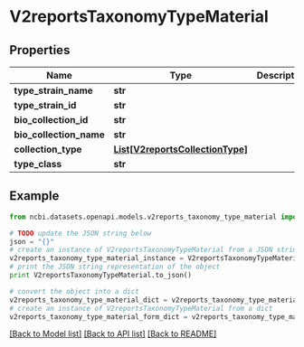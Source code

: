 # V2reportsTaxonomyTypeMaterial


## Properties

Name | Type | Description | Notes
------------ | ------------- | ------------- | -------------
**type_strain_name** | **str** |  | [optional] 
**type_strain_id** | **str** |  | [optional] 
**bio_collection_id** | **str** |  | [optional] 
**bio_collection_name** | **str** |  | [optional] 
**collection_type** | [**List[V2reportsCollectionType]**](V2reportsCollectionType.md) |  | [optional] 
**type_class** | **str** |  | [optional] 

## Example

```python
from ncbi.datasets.openapi.models.v2reports_taxonomy_type_material import V2reportsTaxonomyTypeMaterial

# TODO update the JSON string below
json = "{}"
# create an instance of V2reportsTaxonomyTypeMaterial from a JSON string
v2reports_taxonomy_type_material_instance = V2reportsTaxonomyTypeMaterial.from_json(json)
# print the JSON string representation of the object
print V2reportsTaxonomyTypeMaterial.to_json()

# convert the object into a dict
v2reports_taxonomy_type_material_dict = v2reports_taxonomy_type_material_instance.to_dict()
# create an instance of V2reportsTaxonomyTypeMaterial from a dict
v2reports_taxonomy_type_material_form_dict = v2reports_taxonomy_type_material.from_dict(v2reports_taxonomy_type_material_dict)
```
[[Back to Model list]](../README.md#documentation-for-models) [[Back to API list]](../README.md#documentation-for-api-endpoints) [[Back to README]](../README.md)


